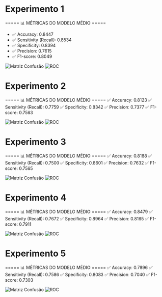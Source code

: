# Experimento 1
===== 📊 MÉTRICAS DO MODELO MÉDIO =====
- ✅ Accuracy: 0.8447
- ✅ Sensitivity (Recall): 0.8534
- ✅ Specificity: 0.8394
- ✅ Precision: 0.7615
- ✅ F1-score: 0.8049

![Matriz Confusão](A/output.png)
![ROC](A/roc.png)

# Experimento 2

===== 📊 MÉTRICAS DO MODELO MÉDIO =====
✅ Accuracy: 0.8123
✅ Sensitivity (Recall): 0.7759
✅ Specificity: 0.8342
✅ Precision: 0.7377
✅ F1-score: 0.7563

![Matriz Confusão](B/output.png)
![ROC](B/roc.png)


# Experimento 3
===== 📊 MÉTRICAS DO MODELO MÉDIO =====
✅ Accuracy: 0.8188
✅ Sensitivity (Recall): 0.7500
✅ Specificity: 0.8601
✅ Precision: 0.7632
✅ F1-score: 0.7565

![Matriz Confusão](C/output.png)
![ROC](C/roc.png)

# Experimento 4
===== 📊 MÉTRICAS DO MODELO MÉDIO =====
✅ Accuracy: 0.8479
✅ Sensitivity (Recall): 0.7672
✅ Specificity: 0.8964
✅ Precision: 0.8165
✅ F1-score: 0.7911

![Matriz Confusão](D/output.png)
![ROC](D/roc.png)


# Experimento 5

===== 📊 MÉTRICAS DO MODELO MÉDIO =====
✅ Accuracy: 0.7896
✅ Sensitivity (Recall): 0.7586
✅ Specificity: 0.8083
✅ Precision: 0.7040
✅ F1-score: 0.7303

![Matriz Confusão](E/output.png)
![ROC](E/roc.png)
